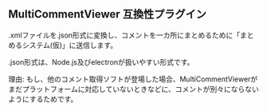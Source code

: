 ## MultiCommentViewer 互換性プラグイン
.xmlファイルを.json形式に変換し、コメントを一カ所にまとめるために「まとめるシステム(仮)」に送信します。

.json形式は、Node.js及びelectronが扱いやすい形式です。

理由: もし、他のコメント取得ソフトが登場した場合、MultiCommentViewerがまだプラットフォームに対応していないときなどに、コメントが別々にならないようにするためです。